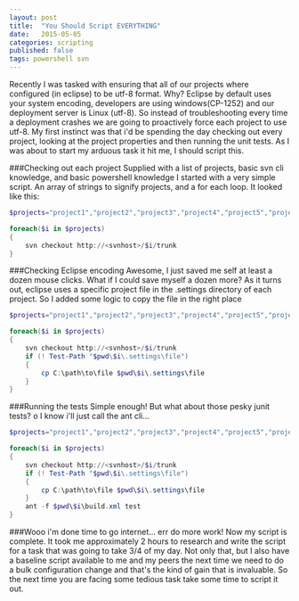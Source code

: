 ```yaml
---
layout: post
title:  "You Should Script EVERYTHING"
date:   2015-05-05
categories: scripting
published: false
tags: powershell svn
---
```


Recently I was tasked with ensuring that all of our projects where configured (in eclipse) to be utf-8 format. Why? 
  Eclipse by default uses your system encoding, developers are using windows(CP-1252) and our deployment server 
  is Linux (utf-8). So instead of troubleshooting every time a deployment crashes we are going to proactively force each project 
   to use utf-8. My first instinct was that i'd be spending the day checking out every project, looking at the project properties
    and then running the unit tests.   As I was about to start my arduous task it hit me, I should script this.
    
    
###Checking out each project
Supplied with a list of projects, basic svn cli knowledge, and basic powershell knowledge I started with a very simple script.
An array of strings to signify projects, and a for each loop. It looked like this:

```powershell
$projects="project1","project2","project3","project4","project5","project6"

foreach($i in $projects)
{
    svn checkout http://<svnhost>/$i/trunk
}
```

###Checking Eclipse encoding
Awesome, I just saved me self at least a dozen mouse clicks. What if I could save myself a dozen more?
  As it turns out, eclipse uses a specific project file in the .settings directory of each project.  So I added some logic 
  to copy the file in the right place
  
```powershell
$projects="project1","project2","project3","project4","project5","project6"

foreach($i in $projects)
{
    svn checkout http://<svnhost>/$i/trunk
    if (! Test-Path "$pwd\$i\.settings\file")
    {
        cp C:\path\to\file $pwd\$i\.settings\file
    }
}
```  

###Running the tests
Simple enough! But what about those pesky junit tests? o I know i'll just call the ant cli...

```powershell
$projects="project1","project2","project3","project4","project5","project6"

foreach($i in $projects)
{
    svn checkout http://<svnhost>/$i/trunk
    if (! Test-Path "$pwd\$i\.settings\file")
    {
        cp C:\path\to\file $pwd\$i\.settings\file
    }
    ant -f $pwd\$i\build.xml test
}
```

###Wooo i'm done time to go internet... err do more work!
Now my script is complete.  It took me approximately 2 hours to research and write the script for a task that was going 
to take 3/4 of my day.  Not only that, but I also have a baseline script available to me and my peers the next time we need
to do a bulk configuration change and that's the kind of gain that is invaluable.  So the next time you are facing some 
tedious task take some time to script it out.

